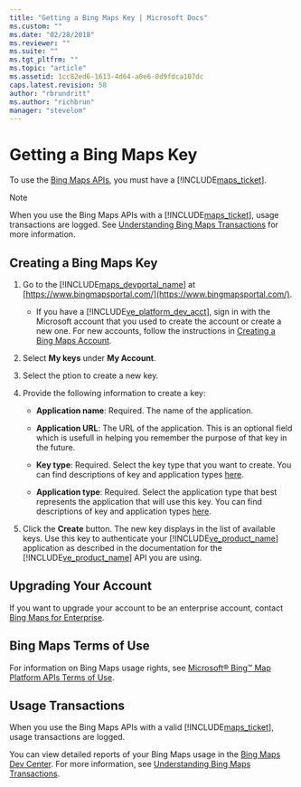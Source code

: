 ```yaml
---
title: "Getting a Bing Maps Key | Microsoft Docs"
ms.custom: ""
ms.date: "02/28/2018"
ms.reviewer: ""
ms.suite: ""
ms.tgt_pltfrm: ""
ms.topic: "article"
ms.assetid: 1cc82ed6-1613-4d64-a0e6-0d9fdca107dc
caps.latest.revision: 58
author: "rbrundritt"
ms.author: "richbrun"
manager: "stevelom"
---
```

# Getting a Bing Maps Key
To use the [Bing Maps APIs](http://msdn.microsoft.com/en-us/library/dd877180.aspx), you must have a [!INCLUDE[maps_ticket](../articles/includes/maps-ticket-md.md)].  
  
> [!NOTE]
>  When you use the Bing Maps APIs with a [!INCLUDE[maps_ticket](../articles/includes/maps-ticket-md.md)], usage transactions are logged. See [Understanding Bing Maps Transactions](../getting-started/understanding-bing-maps-transactions.md) for more information.  
  
## Creating a Bing Maps Key  
  
1.  Go to the [!INCLUDE[maps_devportal_name](../getting-started/includes/maps-devportal-name-md.md)] at [https://www.bingmapsportal.com/](https://www.bingmapsportal.com/).  
  
    -   If you have a [!INCLUDE[ve_platform_dev_acct](../getting-started/includes/ve-platform-dev-acct-md.md)], sign in with the Microsoft account that you used to create the account or create a new one. For new accounts, follow the instructions in [Creating a Bing Maps Account](../getting-started/creating-a-bing-maps-account.md).  
  
2.  Select **My keys** under **My Account**.  
  
3.  Select the ption to create a new key.  
  
4.  Provide the following information to create a key:  
  
    -   **Application name**:   Required. The name of the application.  
  
    -   **Application URL**:  The URL of the application. This is an optional field which is usefull in helping you remember the purpose of that key in the future.  
  
    -   **Key type**:  Required.  Select the key type that you want to create. You can find  descriptions of key and application types [here](http://www.microsoft.com/maps/create-a-bing-maps-key.aspx).  
  
    -   **Application type**:  Required. Select the application type that best represents the application that will use this key. You can find descriptions of key and application types [here](http://www.microsoft.com/maps/create-a-bing-maps-key.aspx).  
  
5.  Click the **Create** button. The new key displays in the list of available keys. Use this key to authenticate your [!INCLUDE[ve_product_name](../articles/includes/ve-product-name-md.md)] application as described in the documentation for the [!INCLUDE[ve_product_name](../articles/includes/ve-product-name-md.md)] API you are using.  
  
## Upgrading Your Account  
 If you want to upgrade your account to be an enterprise account, contact [Bing Maps for Enterprise](http://www.microsoft.com/maps/contact.aspx).  
  
<a name="bmtou"></a>   
## Bing Maps Terms of Use  
 For information on Bing Maps usage rights, see [Microsoft® Bing™ Map Platform APIs Terms of Use](http://www.microsoft.com/maps/product/terms.html).  
  
## Usage Transactions  
 When you use the Bing Maps APIs with a valid [!INCLUDE[maps_ticket](../articles/includes/maps-ticket-md.md)], usage transactions are logged.  
  
 You can view detailed reports of your Bing Maps usage in the [Bing Maps Dev Center](https://www.bingmapsportal.com/). For more information, see [Understanding Bing Maps Transactions](../getting-started/understanding-bing-maps-transactions.md).